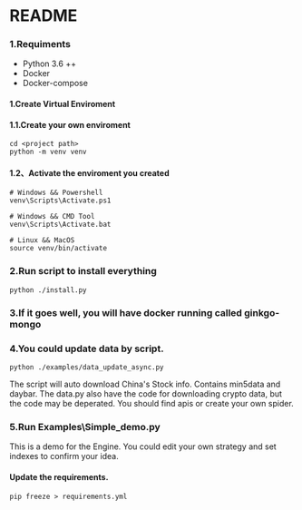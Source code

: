 # README

### 1.Requiments

- Python 3.6 ++
- Docker
- Docker-compose

#### 1.Create Virtual Enviroment

#### 1.1.Create your own enviroment

```shell script
cd <project path>
python -m venv venv
```

#### 1.2、Activate the enviroment you created

```shell
# Windows && Powershell
venv\Scripts\Activate.ps1

# Windows && CMD Tool
venv\Scripts\Activate.bat

# Linux && MacOS
source venv/bin/activate
```

### 2.Run script to install everything
```shell
python ./install.py
```

### 3.If it goes well, you will have docker running called ginkgo-mongo

### 4.You could update data by script.
```shell
python ./examples/data_update_async.py
```
The script will auto download China's Stock info. Contains min5data and daybar.
The data.py also have the code for downloading crypto data, but the code may be deperated. You should find apis or create your own spider.

### 5.Run Examples\Simple_demo.py

This is a demo for the Engine.
You could edit your own strategy and set indexes to confirm your idea.


#### Update the requirements.
```shell
pip freeze > requirements.yml
```


